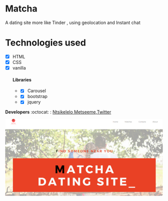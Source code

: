 # Matcha
A dating site more like Tinder , using geolocation and Instant chat


# Technologies used 
- [x] HTML  <br>
- [x] CSS  <br>
- [x] vanilla  <br> 
    #### Libraries
   * - [x] Carousel
   * - [x] bootstrap
   * - [x] jquery
   
>
> 

__Developers__ :octocat: : [Ntsikelelo Metseeme](https://github.com/Ntsikelel/),[Twitter](https://twitter.com/ntsikimetseeme/) 


![Image](image.png)

